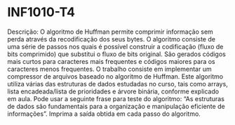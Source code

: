 # INF1010-T4
Descrição:
O algoritmo de Huffman permite comprimir informação sem perda através da recodificação dos
seus bytes. O algoritmo consiste de uma série de passos nos quais é possível construir a codificação
(fluxo de bits comprimido) que substitui o fluxo de bits original. São gerados códigos mais curtos
para caracteres mais frequentes e códigos maiores para os caracteres menos frequentes.
O trabalho consiste em implementar um compressor de arquivos baseado no algoritmo de
Huffman. Este algoritmo utiliza várias das estruturas de dados estudadas no curso, tais como
arrays, lista encadeada/lista de prioridades e árvore binária, conforme explicado em aula.
Pode usar a seguinte frase para teste do algoritmo: “As estruturas de dados são fundamentais para
a organização e manipulação eficiente de informações”. Imprima a saída obtida em cada passo do
algoritmo.
